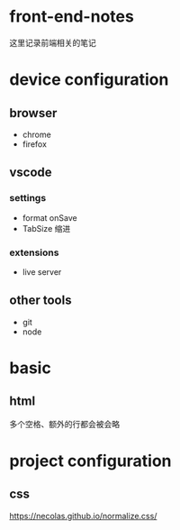 # front-end-notes

这里记录前端相关的笔记

# device configuration

## browser

- chrome
- firefox

## vscode

### settings

- format onSave
- TabSize 缩进

### extensions

- live server

## other tools

- git
- node

# basic

## html

多个空格、额外的行都会被会略

# project configuration

## css

https://necolas.github.io/normalize.css/
